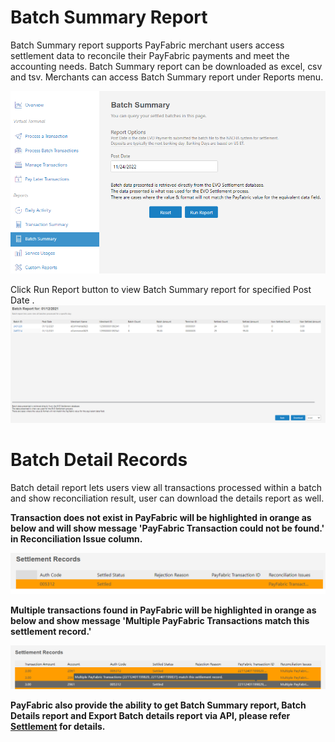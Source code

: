 # Batch Summary Report
Batch Summary report supports PayFabric merchant users access settlement data to reconcile their PayFabric payments and meet the accounting needs. Batch Summary report can be downloaded as excel, csv and tsv.
Merchants can access Batch Summary report under Reports menu.

![BatchSummary](./Screenshots/BatchSummary.png)

Click Run Report button to view Batch Summary report for specified Post Date .
![BatchSummaryReport](./Screenshots/BatchSummaryReport.png)

# Batch Detail Records
Batch detail report lets users view all transactions processed within a batch and show reconciliation result, user can download the details report as well.

<b>Transaction does not exist in PayFabric will be highlighted in orange as below and will show message 'PayFabric Transaction could not be found.' in Reconciliation Issue column. <b>
  
![BatchDetails-NotFound](./Screenshots/BatchDetails-NotFound.png)

<b>Multiple transactions found in PayFabric will be highlighted in orange as below and show message 'Multiple PayFabric Transactions match this settlement record.'<b>

![MultipleTransactions](./Screenshots/BatchDetails-MultipleTransactions.png)
  
<b>PayFabric also provide the ability to get Batch Summary report, Batch Details report and Export Batch details report via API, please refer [Settlement](https://github.com/PayFabric/APIs/blob/R20/PayFabric/Sections/Settlement.md#settlement) for details.</b>
  



